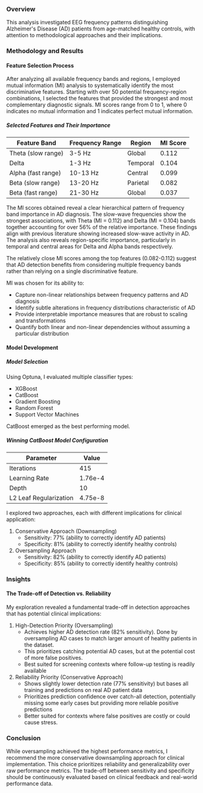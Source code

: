 ### Overview

This analysis investigated EEG frequency patterns distinguishing Alzheimer's Disease (AD) patients from age-matched healthy controls, with attention to methodological approaches and their implications.

### Methodology and Results

#### Feature Selection Process

After analyzing all available frequency bands and regions, I employed mutual information (MI) analysis to systematically identify the most discriminative features. Starting with over 50 potential frequency-region combinations, I selected the features that provided the strongest and most complementary diagnostic signals. MI scores range from 0 to 1, where 0 indicates no mutual information and 1 indicates perfect mutual information.

##### Selected Features and Their Importance

| Feature Band       | Frequency Range | Region   | MI Score |
| ------------------ | --------------- | -------- | -------- |
| Theta (slow range) | 3-5 Hz          | Global   | 0.112    |
| Delta              | 1-3 Hz          | Temporal | 0.104    |
| Alpha (fast range) | 10-13 Hz        | Central  | 0.099    |
| Beta (slow range)  | 13-20 Hz        | Parietal | 0.082    |
| Beta (fast range)  | 21-30 Hz        | Global   | 0.037    |

The MI scores obtained reveal a clear hierarchical pattern of frequency band importance in AD diagnosis. The slow-wave frequencies show the strongest associations, with Theta (MI = 0.112) and Delta (MI = 0.104) bands together accounting for over 56% of the relative importance. These findings align with previous literature showing increased slow-wave activity in AD. The analysis also reveals region-specific importance, particularly in temporal and central areas for Delta and Alpha bands respectively.

The relatively close MI scores among the top features (0.082-0.112) suggest that AD detection benefits from considering multiple frequency bands rather than relying on a single discriminative feature.

MI was chosen for its ability to:

- Capture non-linear relationships between frequency patterns and AD diagnosis
- Identify subtle alterations in frequency distributions characteristic of AD
- Provide interpretable importance measures that are robust to scaling and transformations
- Quantify both linear and non-linear dependencies without assuming a particular distribution

#### Model Development

##### Model Selection

Using Optuna, I evaluated multiple classifier types:

- XGBoost
- CatBoost
- Gradient Boosting
- Random Forest
- Support Vector Machines

CatBoost emerged as the best performing model.

##### Winning CatBoost Model Configuration

| Parameter              | Value   |
| ---------------------- | ------- |
| Iterations             | 415     |
| Learning Rate          | 1.76e-4 |
| Depth                  | 10      |
| L2 Leaf Regularization | 4.75e-8 |

I explored two approaches, each with different implications for clinical application:

1. Conservative Approach (Downsampling)
   - Sensitivity: 77% (ability to correctly identify AD patients)
   - Specificity: 81% (ability to correctly identify healthy controls)
2. Oversampling Approach
   - Sensitivity: 82% (ability to correctly identify AD patients)
   - Specificity: 85% (ability to correctly identify healthy controls)

### Insights

#### The Trade-off of Detection vs. Reliability

My exploration revealed a fundamental trade-off in detection approaches that has potential clinical implications:

1. High-Detection Priority (Oversampling)
   - Achieves higher AD detection rate (82% sensitivity). Done by oversampling AD cases to match larger amount of healthy patients in the dataset.
   - This prioritizes catching potential AD cases, but at the potential cost of more false positives.
   - Best suited for screening contexts where follow-up testing is readily available
2. Reliability Priority (Conservative Approach)
   - Shows slightly lower detection rate (77% sensitivity) but bases all training and predictions on real AD patient data
   - Prioritizes prediction confidence over catch-all detection, potentially missing some early cases but providing more reliable positive predictions
   - Better suited for contexts where false positives are costly or could cause stress.

### Conclusion

While oversampling achieved the highest performance metrics, I recommend the more conservative downsampling approach for clinical implementation. This choice prioritizes reliability and generalizability over raw performance metrics. The trade-off between sensitivity and specificity should be continuously evaluated based on clinical feedback and real-world performance data.
